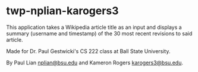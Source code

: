 # **twp-nplian-karogers3**

This application takes a Wikipedia article title as an input and displays a summary (username and timestamp) of the 30 
most recent revisions to said article. 

Made for Dr. Paul Gestwicki's CS 222 class at Ball State University.

By Paul Lian <nplian@bsu.edu> and Kameron Rogers <karogers3@bsu.edu>.
